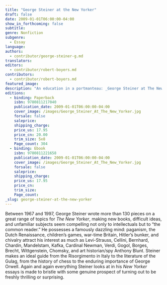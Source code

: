 ```yaml
---
title: "George Steiner at the New Yorker"
draft: false
date: 2009-01-01T06:00:00-04:00
show_in_forthcoming: false
subtitle:
genre: Nonfiction
subgenre:
  - Essay
language:
authors:
  - contributor/george-steiner-g.md
translators:
editors:
  - contributor/robert-boyers.md
contributors:
  - contributor/robert-boyers.md
featured_image:
description: "An education in a portmanteau: _George Steiner at The New Yorker_ collects his best work from his more than 150 pieces for the magazine "
editions:
  - binding: Paperback
    isbn: 9780811217040
    publication_date: 2009-01-01T06:00:00-04:00
    cover_image: /images/George_Steiner_At_The_New_Yorker.jpg
    forsale: false
    saleprice:
    shipping_charge:
    price_us: 17.95
    price_cn: 20.00
    trim_size: 5x8
    Page_count: 304
  - binding: Ebook
    isbn: 9780811221658
    publication_date: 2009-01-01T06:00:00-04:00
    cover_image: /images/George_Steiner_At_The_New_Yorker.jpg
    forsale: false
    saleprice:
    shipping_charge:
    price_us: 17.95
    price_cn:
    trim_size:
    Page_count:
_slug: george-steiner-at-the-new-yorker
---
```


Between 1967 and 1997, George Steiner wrote more than 130 pieces on a great range of topics for _The New Yorker_, making new books, difficult ideas, and unfamiliar subjects seem compelling not only to intellectuals but to “the common reader.” He possesses a famously dazzling mind: paganism, the Dutch Renaissance, children’s games, war-time Britain, Hitler’s bunker, and chivalry attract his interest as much as Levi-Strauss, Cellini, Bernhard, Chardin, Mandelstam, Kafka, Cardinal Newman, Verdi, Gogol, Borges, Brecht, Wittgenstein, Chomsky, and art historian/spy Anthony Blunt. Steiner makes an ideal guide from the Risorgimento in Italy to the literature of the Gulag, from the history of chess to the enduring importance of George Orwell. Again and again everything Steiner looks at in his _New Yorker_ essays is made to bristle with some genuine prospect of turning out to be freshly thrilling or surprising.

